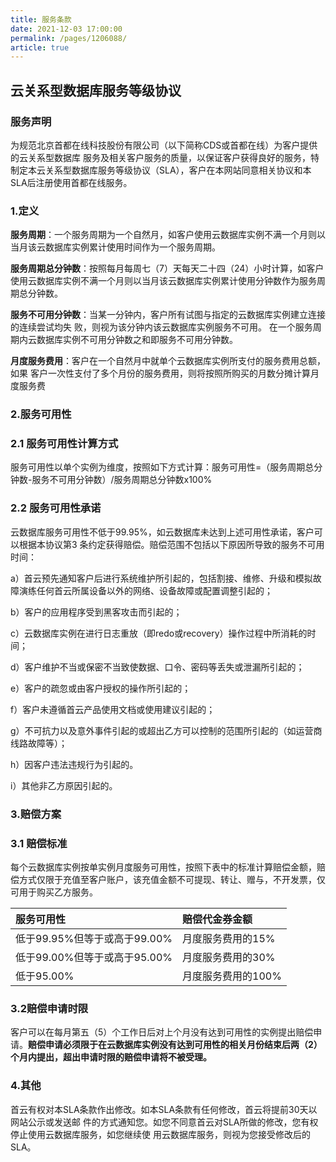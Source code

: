 ```yaml
---
title: 服务条款
date: 2021-12-03 17:00:00
permalink: /pages/1206088/
article: true
---
```



## 云关系型数据库服务等级协议

### 服务声明

为规范北京⾸都在线科技股份有限公司（以下简称CDS或⾸都在线）为客户提供的云关系型数据库 服务及相关客户服务的质量，以保证客户获得良好的服务，特制定本云关系型数据库服务等级协议（SLA），客户在本⽹站同意相关协议和本SLA后注册使⽤⾸都在线服务。

### 1.定义

**服务周期**：⼀个服务周期为⼀个⾃然⽉，如客户使⽤云数据库实例不满⼀个⽉则以当⽉该云数据库实例累计使⽤时间作为⼀个服务周期。

**服务周期总分钟数**：按照每⽉每周七（7）天每天⼆⼗四（24）⼩时计算，如客户使⽤云数据库实例不满⼀个⽉则以当⽉该云数据库实例累计使⽤分钟数作为服务周期总分钟数。

**服务不可⽤分钟数**：当某⼀分钟内，客户所有试图与指定的云数据库实例建⽴连接的连续尝试均失 败，则视为该分钟内该云数据库实例服务不可⽤。 在⼀个服务周期内云数据库实例不可⽤分钟数之和即服务不可⽤分钟数。

**⽉度服务费⽤**：客户在⼀个⾃然⽉中就单个云数据库实例所⽀付的服务费⽤总额，如果 客户⼀次性⽀付了多个⽉份的服务费⽤，则将按照所购买的⽉数分摊计算⽉度服务费

### 2.服务可⽤性

### 2.1 服务可⽤性计算⽅式

服务可⽤性以单个实例为维度，按照如下⽅式计算：服务可⽤性=（服务周期总分钟数-服务不可⽤分钟数）/服务周期总分钟数x100%

### 2.2 服务可⽤性承诺

云数据库服务可⽤性不低于99.95%，如云数据库未达到上述可⽤性承诺，客户可以根据本协议第3 条约定获得赔偿。赔偿范围不包括以下原因所导致的服务不可⽤时间：

a）⾸云预先通知客户后进⾏系统维护所引起的，包括割接、维修、升级和模拟故障演练任何⾸云所属设备以外的⽹络、设备故障或配置调整引起的；

b）客户的应⽤程序受到⿊客攻击⽽引起的；

c）云数据库实例在进⾏⽇志重放（即redo或recovery）操作过程中所消耗的时间；

d）客户维护不当或保密不当致使数据、⼝令、密码等丢失或泄漏所引起的；

e）客户的疏忽或由客户授权的操作所引起的；

f）客户未遵循⾸云产品使⽤⽂档或使⽤建议引起的；

g）不可抗⼒以及意外事件引起的或超出⼄⽅可以控制的范围所引起的（如运营商线路故障等）；

h）因客户违法违规⾏为引起的。

i）其他非乙方原因引起的。

### 3.赔偿方案

### 3.1 赔偿标准

每个云数据库实例按单实例⽉度服务可⽤性，按照下表中的标准计算赔偿⾦额，赔偿⽅式仅限于充值至客户账户，该充值金额不可提现、转让、赠与，不开发票，仅可用于购买乙方服务。

| 服务可用性                   | 赔偿代金券金额     |
| :--------------------------- | :----------------- |
| 低于99.95%但等于或⾼于99.00% | ⽉度服务费⽤的15%  |
| 低于99.00%但等于或⾼于95.00% | ⽉度服务费⽤的30%  |
| 低于95.00%                   | ⽉度服务费⽤的100% |

### 3.2赔偿申请时限

客户可以在每⽉第五（5）个⼯作⽇后对上个⽉没有达到可⽤性的实例提出赔偿申请。**赔偿申请必须限于在云数据库实例没有达到可⽤性的相关⽉份结束后两（2）个⽉内提出，超出申请时限的赔偿申请将不被受理。**

### 4.其他

⾸云有权对本SLA条款作出修改。如本SLA条款有任何修改，⾸云将提前30天以⽹站公示或发送邮 件的⽅式通知您。如您不同意⾸云对SLA所做的修改，您有权停⽌使⽤云数据库服务，如您继续使 ⽤云数据库服务，则视为您接受修改后的SLA。
